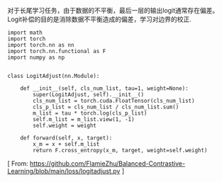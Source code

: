 

对于长尾学习任务，由于数据的不平衡，最后一层的输出logit通常存在偏差。Logit补偿的目的是消除数据不平衡造成的偏差，学习对边界的校正.



    import math
    import torch
    import torch.nn as nn
    import torch.nn.functional as F
    import numpy as np
    
    
    class LogitAdjust(nn.Module):
    
        def __init__(self, cls_num_list, tau=1, weight=None):
            super(LogitAdjust, self).__init__()
            cls_num_list = torch.cuda.FloatTensor(cls_num_list)
            cls_p_list = cls_num_list / cls_num_list.sum()
            m_list = tau * torch.log(cls_p_list)
            self.m_list = m_list.view(1, -1)
            self.weight = weight
    
        def forward(self, x, target):
            x_m = x + self.m_list
            return F.cross_entropy(x_m, target, weight=self.weight)


[ From:  https://github.com/FlamieZhu/Balanced-Contrastive-Learning/blob/main/loss/logitadjust.py ]
